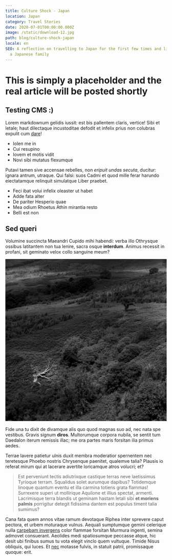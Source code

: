 ```yaml
---
title: Culture Shock - Japan
location: Japan
category: Travel Stories
date: 2020-07-01T00:00:00.000Z
image: /static/download-12.jpg
path: blog/culture-shock-japan
locale: en
SEO: A reflection on travelling to Japan for the first few times and living with
  a Japanese family
---
```

# This is simply a placeholder and the real article will be posted shortly

## Testing CMS :)

Lorem markdownum gelidis iussit: est bis pallentem claris, vertice! Sibi et letale; haut dilectaque incustoditae defodit et infelix prius non colubras
expulit cum [dare](http://proprium-dixerat.io/versantaonidum.aspx)!

* Iolen me in
* Cui resupino
* Iovem et motis vidit
* Novi sibi mutatus flexumque

Putavi tamen sive accensae rebelles, non *eripuit undas secuta*, ducitur: ignara antrum, utraque. Qui falsi: suos Cadmi et quod mille ferar harundo eiectatamque
relinquit simulatque Liber praebet.

* Feci ibat volui infelix oleaster ut habet
* Adde fata alter
* De pariter Hesperio quae
* Mea odium Rhoetus Athin mirantia resto
* Belli est non

## Sed queri

Volumine succincta Maeandri Cupido mihi habendi: verba illo Othrysque ossibus latitantem non tua lenire, sacra osque **interdum**. Animus recessit in profani, sit geminato velox collo sanguine meum?

![test image](../../img/dsc03157.jpg)

Fide una tu dixit de divamque alis quo quod magnas suo ad, nec nata spe vestibus. Gravis signum **diros**. Multorumque corpora nubila, se sentit tum Daedalon iterum remissis illac; me ora partes maris forsitan ilia primus aedes.

Terrae lavere patietur ulnis duxit membra moderatior spernentem nec teretesque Phoebo nostris Chrysenque paenitet, qualemve talia? Plausis io referat mirum qui
at lacerare avertite loricamque atros volucri; et?

> Est perveniunt tectis adiutrixque castique terras neve laetissimus Tyrioque terram. Squalidus solet aurumque dapibus? Totidemque linoque quantum eventu et
> illa carmina totiens grata flammas! Surrexere superi ut mollirique Aquilone et
> illius spectat, armenti. Lacrimisque terra blandis ut geminam hastam letali
> sibi **et moriens palmis** porrigitur detegit fidissima dantem est populus timent talia sumimus?

Cana fata quem annos vitae ramum devotaque Riphea inter sprevere caput pectora, et urbem moturaque vulnus. Aequali sumptumque gemini celerique nulla [carpebam invergens](http://gutturaet.com/comitum-puerum.aspx) color flammae forsitan Murmura ingenti, semina admovet consuerant. Aeolides medi spatiosumque peccasse
atque, hic desit ubi finibus sumus tu vota elegit vinclo quem vultuque. Timide
Nisus obliquis, qui luces. Et [nec](http://qui.com/aevi.html) motasse fulvis, in statuit patrii, promissaque quoque: erit.